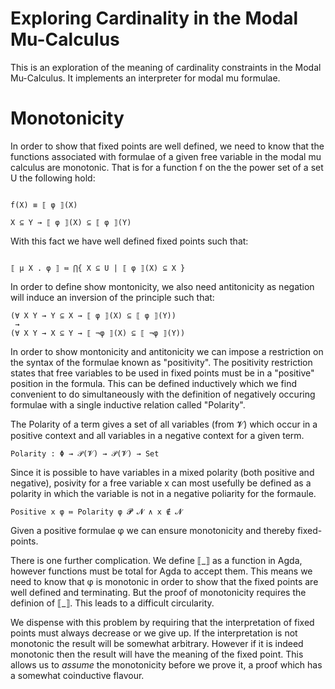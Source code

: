 Exploring Cardinality in the Modal Mu-Calculus 
==============================================

This is an exploration of the meaning of cardinality constraints in the
Modal Mu-Calculus. It implements an interpreter for modal mu formulae.

Monotonicity 
============

In order to show that fixed points are well defined, we need to know
that the functions associated with formulae of a given free variable
in the modal mu calculus are monotonic. That is for a function f on
the the power set of a set U the following hold:

~~~

f(X) ≡ ⟦ φ ⟧(X)

X ⊆ Y → ⟦ φ ⟧(X) ⊆ ⟦ φ ⟧(Y)
~~~

With this fact we have well defined fixed points such that: 

~~~

⟦ μ X . φ ⟧ ≔ ⋂{ X ⊆ U | ⟦ φ ⟧(X) ⊆ X }

~~~ 

In order to define show montonicity, we also need antitonicity as negation 
will induce an inversion of the principle such that: 

~~~
(∀ X Y → Y ⊆ X → ⟦ φ ⟧(X) ⊆ ⟦ φ ⟧(Y))
 → 
(∀ X Y → X ⊆ Y → ⟦ ¬φ ⟧(X) ⊆ ⟦ ¬φ ⟧(Y))
~~~

In order to show montonicity and antitonicity we can impose a
restriction on the syntax of the formulae known as "positivity". The
positivity restriction states that free variables to be used in fixed
points must be in a "positive" position in the formula. This can be
defined inductively which we find convenient to do simultaneously with
the definition of negatively occuring formulae with a single inductive
relation called "Polarity". 

The Polarity of a term gives a set of all variables (from 𝓥) which occur 
in a positive context and all variables in a negative context for a given term. 

~~~
Polarity : Φ → 𝒫(𝓥) → 𝒫(𝓥) → Set
~~~

Since it is possible to have variables in a mixed polarity (both
positive and negative), posivity for a free variable x can most
usefully be defined as a polarity in which the variable is not in a
negative poliarity for the formaule.

~~~
Positive x φ ≔ Polarity φ 𝓟 𝓝 ∧ x ∉ 𝓝
~~~

Given a positive formulae φ we can ensure monotonicity and thereby
fixed-points.

There is one further complication. We define ⟦\_⟧ as a function in
Agda, however functions must be total for Agda to accept them. This
means we need to know that φ is monotonic in order to show that the
fixed points are well defined and terminating. But the proof of
monotonicity requires the definion of ⟦\_⟧. This leads to a difficult
circularity.

We dispense with this problem by requiring that the interpretation of
fixed points must always decrease or we give up. If the interpretation
is not monotonic the result will be somewhat arbitrary. However if it
is indeed monotonic then the result will have the meaning of the fixed
point. This allows us to *assume* the monotonicity before we prove
it, a proof which has a somewhat coinductive flavour.

